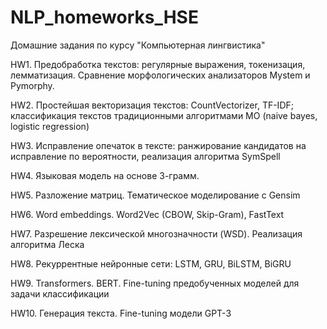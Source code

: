 # NLP_homeworks_HSE
Домашние задания по курсу "Компьютерная лингвистика" 

HW1. Предобработка текстов: регулярные выражения, токенизация, лемматизация. Сравнение морфологических анализаторов Mystem и Pymorphy.

HW2. Простейшая векторизация текстов: CountVectorizer, TF-IDF; классификация текстов традиционными алгоритмами МО (naive bayes, logistic regression)

HW3. Исправление опечаток в тексте: ранжирование кандидатов на исправление по вероятности, реализация алгоритма SymSpell

HW4. Языковая модель на основе 3-грамм. 

HW5. Разложение матриц. Тематическое моделирование с Gensim

HW6. Word embeddings. Word2Vec (CBOW, Skip-Gram), FastText

HW7. Разрешение лексической многозначности (WSD). Реализация алгоритма Леска

HW8. Рекуррентные нейронные сети: LSTM, GRU, BiLSTM, BiGRU

HW9. Transformers. BERT. Fine-tuning предобученных моделей для задачи классификации

HW10. Генерация текста. Fine-tuning модели GPT-3
